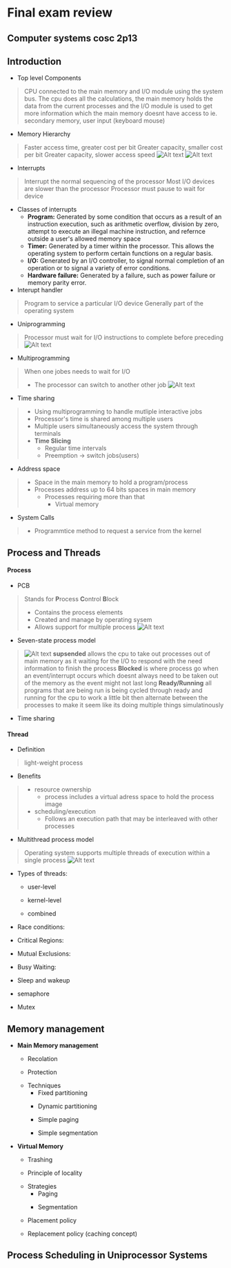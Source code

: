 # Final exam review
## Computer systems cosc 2p13


## Introduction

+ Top level Components
> CPU connected to the main memory and I/O module using the system bus. The cpu does all the calculations, the main memory holds the data from the current processes and the I/O module is used to get more information which the main memory doesnt have access to ie. secondary memory, user input (keyboard mouse)

+ Memory Hierarchy
>Faster access time, greater cost per bit
>Greater capacity, smaller cost per bit
>Greater capacity, slower access speed
![Alt text](chrome_ZEl8IvTlve.png)
![Alt text](chrome_t18lR0saNH.png)
+ Interrupts
> Interrupt the normal sequencing of the processor
> Most I/O devices are slower than the processor
> Processor must pause to wait for device
  - Classes of interrupts
    + **Program:** Generated by some condition that occurs as a result of an instruction execution, such as arithmetic overflow, division by zero, attempt to execute an illegal machine instruction, and refernce outside a user's allowed memory space
    + **Timer:** Generated by a timer within the processor. This allows the operating system to perform certain functions on a regular basis.
    + **I/O:** Generated by an I/O controller, to signal normal completion of an operation or to signal a variety of error conditions.
    + **Hardware failure:** Generated by a failure, such as power failure or memory parity error.
  - Interupt handler
>Program to service a particular I/O device
>Generally part of the operating system

+ Uniprogramming
> Processor must wait for I/O instructions to complete before preceding
![Alt text](chrome_RfHR2yI1K1.png)
+ Multiprogramming
> When one jobes needs to wait for I/O
> + The processor can switch to another other job
![Alt text](chrome_mtZW3WL3Cs.png)
+ Time sharing
> + Using multiprogramming to handle mutliple interactive jobs
> + Processor's time is shared among multiple users
> + Multiple users simultaneously access the system through terminals
> + **Time Slicing** 
>   - Regular time intervals
>   - Preemption -> switch jobs(users)

+ Address space
> + Space in the main memory to hold a program/process
> + Processes address up to 64 bits spaces in main memory 
>   - Processes requiring more than that
>     + Virtual memory

+ System Calls
> + Programmtice method to request a service from the kernel

## Process and Threads

#### Process
+ PCB
> Stands for **P**rocess **C**ontrol **B**lock
> + Contains the process elements
> + Created and manage by operating sysem
> + Allows support for multiple process
![Alt text](chrome_LpVyC0NnSm.png)
+ Seven-state process model
>![Alt text](chrome_LmOeUXPGZW.png)
> **supsended** allows the cpu to take out processes out of main memory as it waiting for the I/O to respond with the need information to finish the process
> **Blocked** is where process go when an event/interrupt occurs which doesnt always need to be taken out of the memory as the event might not last long
> **Ready/Running** all programs that are being run is being cycled through ready and running for the cpu to work a little bit then alternate between the processes to make it seem like its doing multiple things simulatinously
+ Time sharing
>

#### Thread
+ Definition
> light-weight process

+ Benefits
> + resource ownership
>   - process includes a virtual adress space to hold the process image
> + scheduling/execution
>   - Follows an execution path that may be interleaved with other processes

+ Multithread process model
> Operating system supports multiple threads of execution within a single process
![Alt text](chrome_6HJk1TBbDr.png)
+ Types of threads:
  - user-level
  >
  - kernel-level
  >
  - combined
  >

+ Race conditions:
>

+ Critical Regions:
>

+ Mutual Exclusions:
>

+ Busy Waiting:
>

+ Sleep and wakeup
>

+ semaphore
>

+ Mutex
>

## Memory management

- **Main Memory management**
  + Recolation
  >

  + Protection
  >

  + Techniques
    - Fixed partitioning 
    >
    - Dynamic partitioning
    >
    - Simple paging
    >
    - Simple segmentation 

- **Virtual Memory**
  + Trashing
  >
  + Principle of locality
  >
  + Strategies
    - Paging
    >
    - Segmentation
    >
  + Placement policy
  >
  + Replacement policy (caching concept)
  >

## Process Scheduling in Uniprocessor Systems



